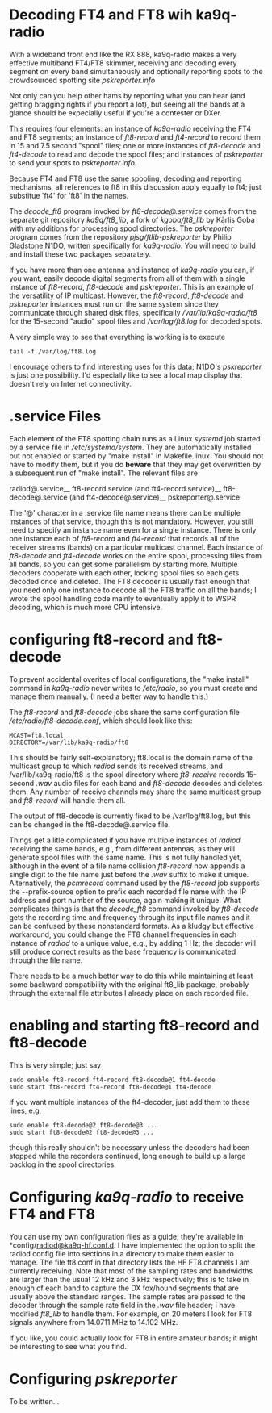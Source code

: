 # Decoding FT4 and FT8 wih ka9q-radio
With a wideband front end like the RX 888, ka9q-radio makes a very
effective multiband FT4/FT8 skimmer, receiving and decoding every segment
on every band simultaneously and optionally reporting spots to the crowdsourced
spotting site *pskreporter.info*

Not only can you help other hams by reporting what you can hear (and
getting bragging rights if you report a lot), but seeing all the bands
at a glance should be expecially useful if you're a contester
or DXer.

This requires four elements: an instance of *ka9q-radio* receiving the
FT4 and FT8 segments; an instance of *ft8-record* and *ft4-record* to
record them in 15 and 7.5 second "spool" files; one
or more instances of *ft8-decode* and *ft4-decode* to read and decode
the spool files; and instances of *pskreporter* to send your spots to
*pskreporter.info*.

Because FT4 and FT8 use the same spooling, decoding and reporting
mechanisms, all references to ft8 in this discussion apply equally to
ft4; just substitue 'ft4' for 'ft8' in the names.

The *decode_ft8* program invoked by *ft8-decode@.service* comes from
the separate git repository *ka9q/ft8_lib*, a fork of *kgoba/ft8_lib*
by Kārlis Goba with my additions for processing spool directories. The
*pskreporter* program comes from the repository
*pjsg/ftlib-pskreporter* by Philip Gladstone N1DO, written
specifically for *ka9q-radio*. You will need to build and install
these two packages separately.

If you have more than one antenna and instance of *ka9q-radio* you
can, if you want, easily decode digital segments from all of them with
a single instance of *ft8-record*, *ft8-decode* and *pskreporter*.
This is an example of the versatility of IP multicast. However, the
*ft8-record*, *ft8-decode* and *pskreporter* instances must run on the
same system since they communicate through shared disk files,
specifically */var/lib/ka9q-radio/ft8* for the 15-second "audio" spool
files and */var/log/ft8.log* for decoded spots.

A very simple way to see that everything is working is to execute
```
tail -f /var/log/ft8.log
```
I encourage others to find interesting uses for this data; N1DO's *pskreporter*
is just one possibility. I'd especially like to see a local map display
that doesn't rely on Internet connectivity.


# .service Files

Each element of the FT8 spotting chain runs as a Linux *systemd* job
started by a service file in */etc/systemd/system*. They are
automatically installed but not enabled or started by "make install"
in Makefile.linux.  You should not have to modify them, but if you do
**beware** that they may get overwritten by a subsequent run of "make
install". The relevant files are

radiod@.service__
ft8-record.service (and ft4-record.service)__
ft8-decode@.service (and ft4-decode@.service)__
pskreporter@.service

The '@' character in a .service file name means there can be multiple
instances of that service, though this is not mandatory. However, you
still need to specify an instance name even for a single instance.
There is only one instance each of *ft8-record* and *ft4-record* that
records all of the receiver streams (bands) on a particular multicast
channel. Each instance of *ft8-decode* and *ft4-decode* works on the
entire spool, processing files from all bands, so you can get some
parallelism by starting more.  Multiple decoders cooperate with each
other, locking spool files so each gets decoded once and deleted.  The
FT8 decoder is usually fast enough that you need only one instance to
decode all the FT8 traffic on all the bands; I wrote the spool
handling code mainly to eventually apply it to WSPR decoding, which is
much more CPU intensive.

# configuring ft8-record and ft8-decode

To prevent accidental overites of local configurations, the "make
install" command in *ka9q-radio* never writes to */etc/radio*, so you
must create and manage them manually.  (I need a better way to handle this.)

The *ft8-record* and *ft8-decode* jobs share the same configuration file
*/etc/radio/ft8-decode.conf*, which should look like this:
```
MCAST=ft8.local
DIRECTORY=/var/lib/ka9q-radio/ft8
```
This should be fairly self-explanatory; ft8.local is the domain
name of the multicast group to which *radiod* sends its received streams,
and /var/lib/ka9q-radio/ft8 is the spool directory where *ft8-receive*
records 15-second *.wav* audio files for each band and *ft8-decode* decodes
and deletes them. Any number of receive channels may share the same multicast
group and *ft8-record* will handle them all.

The output of ft8-decode is currently fixed to be /var/log/ft8.log, but this
can be changed in the ft8-decode@.service file.

Things get a litle complicated if you have multiple instances of
*radiod* receiving the same bands, e.g., from different antennas, as
they will generate spool files with the same name. This is not fully
handled yet, although in the event of a file name collision
*ft8-record* now appends a single digit to the file name just before
the *.wav* suffix to make it unique.  Alternatively, the *pcmrecord*
command used by the *ft8-record* job supports the --prefix-source
option to prefix each recorded file name with the IP address and port
number of the source, again making it unique.  What complicates things
is that the *decode_ft8* command invoked by *ft8-decode* gets the
recording time and frequency through its input file names and it can be
confused by these nonstandard formats. As a kludgy but effective workaround, you
could change the FT8 channel frequencies in each instance of *radiod*
to a unique value, e.g., by adding 1 Hz; the decoder will still
produce correct results as the base frequency is communicated through
the file name.

There needs to be a much better way to do this while maintaining at least
some backward compatibility with the original ft8_lib package, probably
through the external file attributes I already place on each recorded file.

# enabling and starting ft8-record and ft8-decode

This is very simple; just say
```
sudo enable ft8-record ft4-record ft8-decode@1 ft4-decode
sudo start ft8-record ft4-record ft8-decode@1 ft4-decode
```
If you want multiple instances of the ft4-decoder, just add them to these lines, e.g,
```
sudo enable ft8-decode@2 ft8-decode@3 ...
sudo start ft8-decode@2 ft8-decode@3 ...
```
though this really shouldn't be necessary unless the decoders had been
stopped while the recorders continued, long enough to build up a
large backlog in the spool directories.

# Configuring *ka9q-radio* to receive FT4 and FT8

You can use my own configuration files as a guide; they're available
in *config/radiod@ka9q-hf.conf.d. I have implemented the option to
split the radiod config file into sections in a directory to make them
easier to manage. The file ft8.conf in that directory lists the HF FT8
channels I am currently receiving. Note that most of the sampling
rates and bandwidths are larger than the usual 12 kHz and 3 kHz
respectively; this is to take in enough of each band to capture the DX
fox/hound segments that are usually above the standard ranges.
The sample rates are passed to the decoder through the sample rate 
field in the *.wav* file header; I have modified *ft8_lib* to handle them.
For example, on 20 meters I look for FT8 signals anywhere from 14.0711 MHz to 14.102 MHz.

If you like, you could actually look for FT8 in entire amateur bands;
it might be interesting to see what you find.

# Configuring *pskreporter*
To be written...

